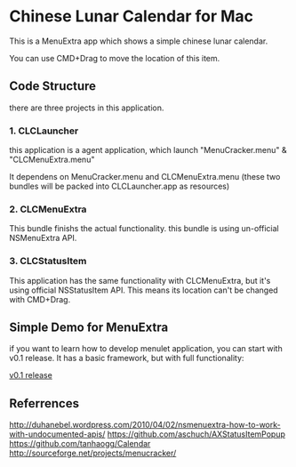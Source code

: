 # Chinese Lunar Calendar for Mac
This is a MenuExtra app which shows a simple chinese lunar calendar.

You can use CMD+Drag to move the location of this item.

## Code Structure
there are three projects in this application.

### 1. CLCLauncher
this application is a agent application, which launch "MenuCracker.menu" & "CLCMenuExtra.menu"

It dependens on MenuCracker.menu and CLCMenuExtra.menu (these two bundles will be packed into CLCLauncher.app as resources)

### 2. CLCMenuExtra
This bundle finishs the actual functionality.
this bundle is using un-official NSMenuExtra API.

### 3. CLCStatusItem
This application has the same functionality with CLCMenuExtra, but it's using official NSStatusItem API. This means its location can't be changed with CMD+Drag.

## Simple Demo for MenuExtra
if you want to learn how to develop menulet application, you can start with v0.1 release. It has a basic framework, but with full functionality:

[v0.1 release](https://github.com/zfdang/chinese-lunar-calendar-for-mac/releases)

## Referrences
http://duhanebel.wordpress.com/2010/04/02/nsmenuextra-how-to-work-with-undocumented-apis/
https://github.com/aschuch/AXStatusItemPopup
https://github.com/tanhaogg/Calendar
http://sourceforge.net/projects/menucracker/

